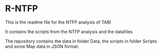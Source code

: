 # R-NTFP
This is the readme file for the NTFP analysis of TABI

It contains the scripts from the NTFP analysis and the datafiles

The repository contains the data in folder Data, the scripts in folder Scripts and some Map data in JSON format.

